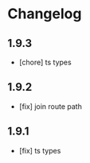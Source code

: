 # Changelog

## 1.9.3

- [chore] ts types

## 1.9.2

- [fix] join route path

## 1.9.1

- [fix] ts types